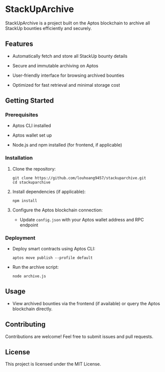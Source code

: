
# StackUpArchive

StackUpArchive is a project built on the Aptos blockchain to archive all StackUp bounties efficiently and securely.

## Features

-   Automatically fetch and store all StackUp bounty details
    
-   Secure and immutable archiving on Aptos
    
-   User-friendly interface for browsing archived bounties
    
-   Optimized for fast retrieval and minimal storage cost
    

## Getting Started

### Prerequisites

-   Aptos CLI installed
    
-   Aptos wallet set up
    
-   Node.js and npm installed (for frontend, if applicable)
    

### Installation

1.  Clone the repository:
    
    ```
    git clone https://github.com/louhoang9457/stackuparchive.git
    cd stackuparchive
    ```
    
2.  Install dependencies (if applicable):
    
    ```
    npm install
    ```
    
3.  Configure the Aptos blockchain connection:
    
    -   Update `config.json` with your Aptos wallet address and RPC endpoint
        

### Deployment

-   Deploy smart contracts using Aptos CLI:
    
    ```
    aptos move publish --profile default
    ```
    
-   Run the archive script:
    
    ```
    node archive.js
    ```
    

## Usage

-   View archived bounties via the frontend (if available) or query the Aptos blockchain directly.
    

## Contributing

Contributions are welcome! Feel free to submit issues and pull requests.

## License

This project is licensed under the MIT License.
